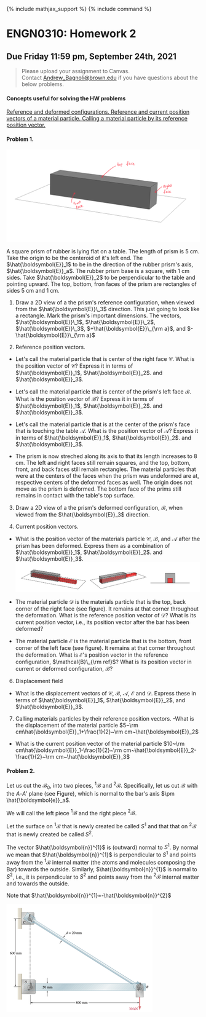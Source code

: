 {% include mathjax_support %}
{% include command %}



# ENGN0310: Homework 2
## Due Friday 11:59 pm, September 24th, 2021




> Please upload your assignment to Canvas.<br/>
> Contact Andrew_Bagnoli@brown.edu if you have questions about the below problems.   




#### Concepts useful for solving the HW problems

[Reference and deformed configurations. Reference and current position vectors of a material particle. Calling a  material particle by its reference position vector.](../CourseNotes/Bars/Bars2.md)


#### Problem 1. 
![](./RubberPrism.png)

A square prism of   rubber  is lying flat on a table. The length of prism is 5 cm. Take the origin to be the centeroid of it's left end. The $\hat{\boldsymbol{E}}_1$ to be in the direction of the rubber prism's axis, $\hat{\boldsymbol{E}}_a$. The rubber prism base is a square, with 1 cm sides. Take $\hat{\boldsymbol{E}}_2$ to be  perpendicular to the table and pointing upward.   The top, bottom, fron faces of the prism are rectangles of sides 5 cm and 1 cm.  

1. Draw a 2D view of a  the prism's reference configuration, when viewed from the $\hat{\boldsymbol{E}}\_3$ direction.  This just going to look like a rectangle. Mark the prism's important dimensions. The vectors, $\hat{\boldsymbol{E}}\_1$, $\hat{\boldsymbol{E}}\_2$, $\hat{\boldsymbol{E}}\_3$, $+\hat{\boldsymbol{E}}\_{\rm a}$, and $-\hat{\boldsymbol{E}}\_{\rm a}$

2. Reference position vectors.
  *  Let's call the material particle that is center of the right face $\mathcal{C}$. What is the position vector of $\mathcal{C}$? Express it in terms of $\hat{\boldsymbol{E}}_1$, $\hat{\boldsymbol{E}}_2$. and $\hat{\boldsymbol{E}}_3$.
  
  * Let's call the material particle that is center of the prism's left face $\mathcal{B}$. What is the position vector of $\mathcal{B}$? Express it in terms of $\hat{\boldsymbol{E}}_1$, $\hat{\boldsymbol{E}}_2$. and $\hat{\boldsymbol{E}}_3$.
  
  * Let's call the material particle that is  at the center of the prism's face that is touching the table $\mathcal{A}$. What is the position vector of $\mathcal{A}$? Express it in terms of $\hat{\boldsymbol{E}}_1$, $\hat{\boldsymbol{E}}_2$. and $\hat{\boldsymbol{E}}_3$.  

* The prism is now streched along its axis to that its length increases to 8 cm. The left and right faces still remain squares, and the top, bottom, front, and back faces still remain rectangles. The material particles that were at the centers of the faces when the prism was undeformed are at, respective centers of the deformed faces as well. The origin does not move as the prism is deformed. The bottom face of the prims still remains in contact with the table's top surface. 

3. Draw a 2D view of a  the prism's deformed configuration, $\mathcal{B}$, when viewed from the $\hat{\boldsymbol{E}}_3$ direction.

4. Current position vectors.   
 - What is the position vector of the materials particle $\mathcal{C}$, $\mathcal{B}$, and $\mathcal{A}$ after the prism has been deformed. Express them as a combination of $\hat{\boldsymbol{E}}_1$, $\hat{\boldsymbol{E}}_2$. and $\hat{\boldsymbol{E}}_3$.
![](2021-09-16-13-53-20.png)


 - The material particle $\mathcal{D}$ is the materials particle that is the top, back  corner of the right face (see figure). It remains at that corner throughout  the deformation. What is the reference position vector of  $\mathcal{D}$? What is its current position vector, i.e., its position vector after the bar has been deformed? 

 - The material particle $\mathcal{E}$ is the material particle that is the bottom, front  corner of the left face (see figure). It remains at that corner throughout  the deformation. What is $\mathcal{E}$'s  position vector in the reference configuration, $\mathcal{B}\_{\rm ref}$? What is its position vector in current or deformed configuration, $\mathcal{B}$? 


6. Displacement field
  - What is the displacement vectors of  $\mathcal{C}$, $\mathcal{B}$, $\mathcal{A}$, $\mathcal{E}$ and $\mathcal{D}$. Express these in terms of  $\hat{\boldsymbol{E}}_1$, $\hat{\boldsymbol{E}}_2$, and $\hat{\boldsymbol{E}}_3$.
  
7. Calling materials particles by their reference position vectors. 
 -What is the displacement of the material particle $5~\rm cm\hat{\boldsymbol{E}}_1+\frac{1}{2}~\rm cm~\hat{\boldsymbol{E}}_2$
 - What is the current position vector of the material particle $10~\rm cm\hat{\boldsymbol{E}}_1-\frac{1}{2}~\rm cm~\hat{\boldsymbol{E}}_2-\frac{1}{2}~\rm cm~\hat{\boldsymbol{E}}_3$

#### Problem 2. 



Let us cut the  $\mathcal{B}_0$, into two pieces, $^1\mathcal{B}$ and $^2\mathcal{B}$. Specifically, let us cut $\mathcal{B}$ with the $A$-$A'$ plane (see Figure), which is normal to the bar's axis $\pm \hat{\boldsymbol{e}}_a$.

We will call the  left piece $^1\mathcal{B}$ and the right piece  $^2\mathcal{B}$.

Let the  surface on $^1\mathcal{B}$ that is newly created be called $S^1$ and that that on  $^2\mathcal{B}$ that is newly created be called $S^2$. 

The vector $\hat{\boldsymbol{n}}^{1}$ is (outward) normal to $S^1$. By normal we mean that $\hat{\boldsymbol{n}}^{1}$ is perpendicular to $S^1$ and points away from the $^1\mathcal{B}$ internal matter (the atoms and molecules composing the Bar) towards the outside. Similarly, $\hat{\boldsymbol{n}}^{1}$ is normal to $S^2$, i.e., it is perpendicular to $S^2$ and points away from the $^2\mathcal{B}$ internal matter and towards the outside.

Note that $\hat{\boldsymbol{n}}^{1}=-\hat{\boldsymbol{n}}^{2}$ 

![](./HW2_1.png)
